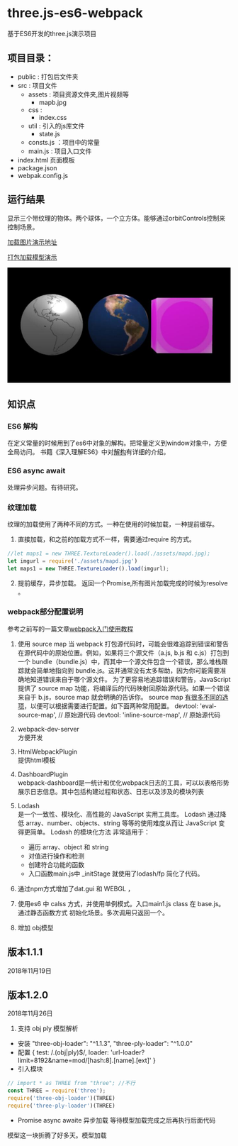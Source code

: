 # three.js-es6-webpack

基于ES6开发的three.js演示项目

## 项目目录：
- public : 打包后文件夹
- src : 项目文件
    - assets : 项目资源文件夹,图片视频等
        - mapb.jpg
    - css :
        - index.css
    - util : 引入的js库文件
        - state.js
    - consts.js ：项目中的常量
    - main.js : 项目入口文件
- index.html 页面模板
- package.json
- webpak.config.js


## 运行结果
显示三个带纹理的物体。两个球体，一个立方体。能够通过orbitControls控制来控制场景。

[加载图片演示地址](https://scqilin.github.io/three.js-es6-webpack/public/main/index.html)

[打包加载模型演示](https://scqilin.github.io/three.js-es6-webpack/public/main2/index.html)

![图片](https://github.com/scqilin/three.js-es6-webpack/blob/master/src/assets/es6-threejs.jpg)

## 知识点

### ES6 解构
在定义常量的时候用到了es6中对象的解构。把常量定义到window对象中，方便全局访问。
书籍《深入理解ES6》中对[解构](https://blog.csdn.net/lin5165352/article/details/82345899)有详细的介绍。

### ES6 async await
处理异步问题。有待研究。

### 纹理加载
纹理的加载使用了两种不同的方式。一种在使用的时候加载，一种提前缓存。
1. 直接加载，和之前的加载方式不一样，需要通过require 的方式。
```javascript
//let maps1 = new THREE.TextureLoader().load(./assets/mapd.jpg); 
let imgurl = require('./assets/mapd.jpg') 
let maps1 = new THREE.TextureLoader().load(imgurl);
```
2. 提前缓存，异步加载。
返回一个Promise,所有图片加载完成的时候为resolve 。

### webpack部分配置说明
参考之前写的一篇文章[webpack入门使用教程](https://blog.csdn.net/lin5165352/article/details/82285972)

1. 使用 source map
当 webpack 打包源代码时，可能会很难追踪到错误和警告在源代码中的原始位置。例如，如果将三个源文件（a.js, b.js 和 c.js）打包到一个 bundle（bundle.js）中，而其中一个源文件包含一个错误，那么堆栈跟踪就会简单地指向到 bundle.js。这并通常没有太多帮助，因为你可能需要准确地知道错误来自于哪个源文件。
为了更容易地追踪错误和警告，JavaScript 提供了 source map 功能，将编译后的代码映射回原始源代码。如果一个错误来自于 b.js，source map 就会明确的告诉你。
source map [有很多不同的选项](https://www.webpackjs.com/configuration/devtool/)，以便可以根据需要进行配置。如下面两种常用配置。
devtool: 'eval-source-map',   //  原始源代码 
devtool: 'inline-source-map', //  原始源代码 

2. webpack-dev-server  
方便开发

3. HtmlWebpackPlugin  
提供html模板

4. DashboardPlugin  
webpack-dashboard是一统计和优化webpack日志的工具，可以以表格形势展示日志信息。其中包括构建过程和状态、日志以及涉及的模块列表

5. Lodash  
是一个一致性、模块化、高性能的 JavaScript 实用工具库。
Lodash 通过降低 array、number、objects、string 等等的使用难度从而让 JavaScript 变得更简单。 
Lodash 的模块化方法 非常适用于：
    -  遍历 array、object 和 string
    -  对值进行操作和检测
    -  创建符合功能的函数
    -  入口函数main.js中 _initStage 就使用了lodash/fp 简化了代码。

6. 通过npm方式增加了dat.gui 和 WEBGL ，

7. 使用es6 中 calss 方式，并使用单例模式。入口main1.js  class 在 base.js。通过静态函数方式 初始化场景。多次调用只返回一个。

8. 增加 obj模型

## 版本1.1.1
2018年11月19日

## 版本1.2.0
2018年11月26日
1. 支持 obj ply 模型解析 

 - 安装 "three-obj-loader": "^1.1.3",    "three-ply-loader": "^1.0.0"
 - 配置 {
            test: /\.(obj|ply)$/,
            loader: 'url-loader?limit=8192&name=mod/[hash:8].[name].[ext]'
        }
 - 引入模块

 ```javascript
// import * as THREE from "three"; //不行
const THREE = require('three');
require('three-obj-loader')(THREE)
require('three-ply-loader')(THREE)

 ```
  - Promise async awaite 异步加载 等待模型加载完成之后再执行后面代码

模型这一块折腾了好多天。模型加载